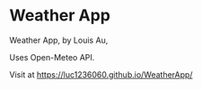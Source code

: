 # Weather App

Weather App, by Louis Au,

Uses Open-Meteo API.

Visit at https://luc1236060.github.io/WeatherApp/
